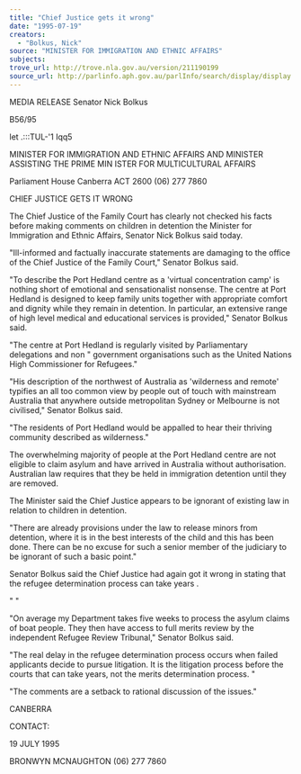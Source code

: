 ```yaml
---
title: "Chief Justice gets it wrong"
date: "1995-07-19"
creators:
  - "Bolkus, Nick"
source: "MINISTER FOR IMMIGRATION AND ETHNIC AFFAIRS"
subjects:
trove_url: http://trove.nla.gov.au/version/211190199
source_url: http://parlinfo.aph.gov.au/parlInfo/search/display/display.w3p;query=Id%3A%22media/pressrel/XVC20%22
---
```


  MEDIA RELEASE  Senator Nick Bolkus 

  B56/95 

  let .:::TUL-'1 Iqq5 

  MINISTER FOR IMMIGRATION AND ETHNIC  AFFAIRS AND MINISTER ASSISTING THE PRIME  MIN ISTER FOR MULTICULTURAL AFFAIRS 

  Parliament House Canberra ACT 2600  (06) 277 7860 

  CHIEF JUSTICE GETS IT WRONG 

  The Chief Justice of the Family Court has clearly not checked his facts before making  comments on children in detention the Minister for Immigration and Ethnic Affairs, Senator  Nick Bolkus said today. 

  "Ill-informed and factually inaccurate statements are damaging to the office of the Chief  Justice of the Family Court," Senator Bolkus said. 

  "To describe the Port Hedland centre as a 'virtual concentration camp' is nothing short of  emotional and sensationalist nonsense. The centre at Port Hedland is designed to keep family  units together with appropriate comfort and dignity while they remain in detention. In  particular, an extensive range of high level medical and educational services is provided,"  Senator Bolkus said. 

  "The centre at Port Hedland is regularly visited by Parliamentary delegations and non " government organisations such as the United Nations High Commissioner for Refugees." 

  "His description of the northwest of Australia as 'wilderness and remote' typifies an all too  common view by people out of touch with mainstream Australia that anywhere outside  metropolitan Sydney or Melbourne is not civilised," Senator Bolkus said. 

  "The residents of Port Hedland would be appalled to hear their thriving community described  as wilderness." 

  The overwhelming majority of people at the Port Hedland centre are not eligible to claim  asylum and have arrived in Australia without authorisation. Australian law requires that they  be held in immigration detention until they are removed. 

  The Minister said the Chief Justice appears to be ignorant of existing law in relation to  children in detention. 

  "There are already provisions under the law to release minors from detention, where it is in  the best interests of the child and this has been done. There can be no excuse for such a  senior member of the judiciary to be ignorant of such a basic point." 

  Senator Bolkus said the Chief Justice had again got it wrong in stating that the refugee  determination process can take years . 

   "  " 

  "On average my Department takes five weeks to process the asylum claims of boat people.  They then have access to full merits review by the independent Refugee Review Tribunal,"  Senator Bolkus said. 

  "The real delay in the refugee determination process occurs when failed applicants decide to  pursue litigation. It is the litigation process before the courts that can take years, not the  merits determination process. " 

  "The comments are a setback to rational discussion of the issues." 

  CANBERRA 

  CONTACT: 

  19 JULY 1995 

  BRONWYN MCNAUGHTON  (06) 277 7860 

